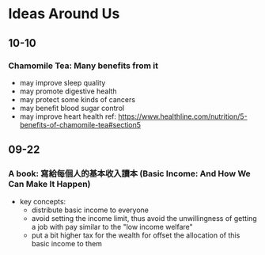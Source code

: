 Ideas Around Us
======

10-10
-----
### Chamomile Tea: Many benefits from it
- may improve sleep quality
- may promote digestive health
- may protect some kinds of cancers
- may benefit blood sugar control
- may improve heart health
ref: https://www.healthline.com/nutrition/5-benefits-of-chamomile-tea#section5


09-22
-----
### A book: 寫給每個人的基本收入讀本 (Basic Income: And How We Can Make It Happen)
- key concepts:
  - distribute basic income to everyone
  - avoid setting the income limit, thus avoid the unwillingness of getting a job with pay similar to the "low income welfare"
  - put a bit higher tax for the wealth for offset the allocation of this basic income to them


